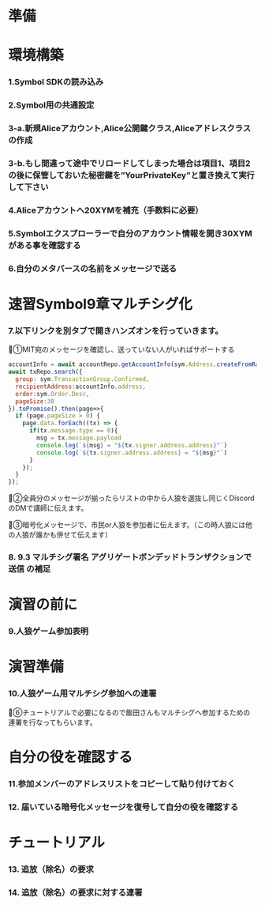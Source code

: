 # 準備
# 環境構築
### 1.Symbol SDKの読み込み
### 2.Symbol用の共通設定
### 3-a.新規Aliceアカウント,Alice公開鍵クラス,Aliceアドレスクラスの作成
### 3-b.もし間違って途中でリロードしてしまった場合は項目1、項目2の後に保管しておいた秘密鍵を”YourPrivateKey”と置き換えて実行して下さい
### 4.Aliceアカウントへ20XYMを補充（手数料に必要）
### 5.Symbolエクスプローラーで自分のアカウント情報を開き30XYMがある事を確認する
### 6.自分のメタバースの名前をメッセージで送る
# 速習Symbol9章マルチシグ化
### 7.以下リンクを別タブで開きハンズオンを行っていきます。
🌟①MIT宛のメッセージを確認し、送っていない人がいればサポートする
```js
accountInfo = await accountRepo.getAccountInfo(sym.Address.createFromRawAddress("TB2JSKNG2IRIGXMI3AQMGASM6PXLSR7VFHLSA5A")).toPromise();
await txRepo.search({
  group: sym.TransactionGroup.Confirmed,
  recipientAddress:accountInfo.address,
  order:sym.Order.Desc,
  pageSize:30
}).toPromise().then(page=>{
  if (page.pageSize > 0) {
    page.data.forEach((tx) => {
      if(tx.message.type == 0){
        msg = tx.message.payload
        console.log(`${msg} = "${tx.signer.address.address}"`)
        console.log(`${tx.signer.address.address} = "${msg}"`)
      }
    });
  }
});
```

🌟②全員分のメッセージが揃ったらリストの中から人狼を選抜し同じくDiscordのDMで講師に伝えます。

🌟③暗号化メッセージで、市民or人狼を参加者に伝えます。（この時人狼には他の人狼が誰かも併せて伝えます）


### 8. 9.3 マルチシグ署名 アグリゲートボンデッドトランザクションで送信 の補足
# 演習の前に
### 9.人狼ゲーム参加表明
# 演習準備
### 10.人狼ゲーム用マルチシグ参加への連署
🌟⑥チュートリアルで必要になるので飯田さんもマルチシグへ参加するための連署を行なってもらいます。

# 自分の役を確認する
### 11.参加メンバーのアドレスリストをコピーして貼り付けておく
### 12. 届いている暗号化メッセージを復号して自分の役を確認する
# チュートリアル
### 13. 追放（除名）の要求
### 14. 追放（除名）の要求に対する連署
